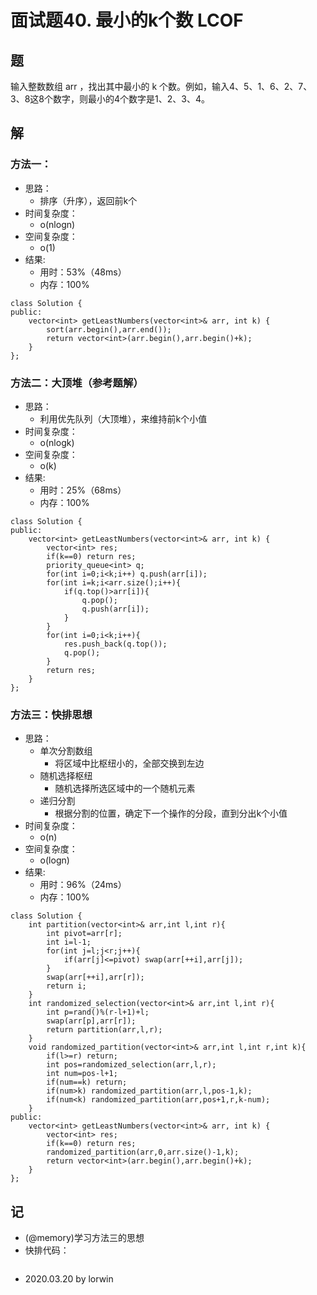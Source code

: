 # 面试题40. 最小的k个数  LCOF

## 题

输入整数数组 arr ，找出其中最小的 k 个数。例如，输入4、5、1、6、2、7、3、8这8个数字，则最小的4个数字是1、2、3、4。

## 解

### 方法一：
- 思路：
  - 排序（升序），返回前k个
- 时间复杂度：
  - o(nlogn)
- 空间复杂度：
  - o(1)
- 结果:
  - 用时：53%（48ms）
  - 内存：100%
```
class Solution {
public:
    vector<int> getLeastNumbers(vector<int>& arr, int k) {
        sort(arr.begin(),arr.end());
        return vector<int>(arr.begin(),arr.begin()+k);
    }
};
```

### 方法二：大顶堆（参考题解）
- 思路：
  - 利用优先队列（大顶堆），来维持前k个小值
- 时间复杂度：
  - o(nlogk)
- 空间复杂度：
  - o(k)
- 结果:
  - 用时：25%（68ms）
  - 内存：100%
```
class Solution {
public:
    vector<int> getLeastNumbers(vector<int>& arr, int k) {
        vector<int> res;
        if(k==0) return res;
        priority_queue<int> q;
        for(int i=0;i<k;i++) q.push(arr[i]);
        for(int i=k;i<arr.size();i++){
            if(q.top()>arr[i]){
                q.pop();
                q.push(arr[i]);
            }
        }
        for(int i=0;i<k;i++){
            res.push_back(q.top());
            q.pop();
        }
        return res;
    }
};
```

### 方法三：快排思想
- 思路：
  - 单次分割数组
    - 将区域中比枢纽小的，全部交换到左边
  - 随机选择枢纽
    - 随机选择所选区域中的一个随机元素
  - 递归分割
    - 根据分割的位置，确定下一个操作的分段，直到分出k个小值
- 时间复杂度：
  - o(n)
- 空间复杂度：
  - o(logn)
- 结果:
  - 用时：96%（24ms）
  - 内存：100%
```
class Solution {
    int partition(vector<int>& arr,int l,int r){
        int pivot=arr[r];
        int i=l-1;
        for(int j=l;j<r;j++){
            if(arr[j]<=pivot) swap(arr[++i],arr[j]);
        }
        swap(arr[++i],arr[r]);
        return i;
    }
    int randomized_selection(vector<int>& arr,int l,int r){
        int p=rand()%(r-l+1)+l;
        swap(arr[p],arr[r]);
        return partition(arr,l,r);
    }
    void randomized_partition(vector<int>& arr,int l,int r,int k){
        if(l>=r) return;
        int pos=randomized_selection(arr,l,r);
        int num=pos-l+1;
        if(num==k) return;
        if(num>k) randomized_partition(arr,l,pos-1,k);
        if(num<k) randomized_partition(arr,pos+1,r,k-num);
    }
public:
    vector<int> getLeastNumbers(vector<int>& arr, int k) {
        vector<int> res;
        if(k==0) return res;
        randomized_partition(arr,0,arr.size()-1,k);
        return vector<int>(arr.begin(),arr.begin()+k); 
    }
};
```

## 记

- (@memory)学习方法三的思想
- 快排代码：
  ```

  ```
- 2020.03.20 by lorwin
